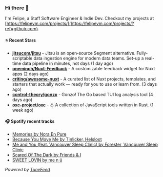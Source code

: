 ### Hi there 👋

I'm Felipe, a Staff Software Engineer & Indie Dev. Checkout my projects at [https://felipevm.com/projects/](https://felipevm.com/projects/?ref=github.com).

#### ⭐ Recent Stars
- **[jitsucom/jitsu](https://github.com/jitsucom/jitsu)** - Jitsu is an open-source Segment alternative. Fully-scriptable data ingestion engine for modern data teams. Set-up a real-time data pipeline in minutes, not days (1 day ago)
- **[oneminch/Nuxt-Feedback](https://github.com/oneminch/Nuxt-Feedback)** - A customizable feedback widget for Nuxt apps (2 days ago)
- **[criting/awesome-nuxt](https://github.com/criting/awesome-nuxt)** - A curated list of Nuxt projects, templates, and starters that actually work — ready for you to use or learn from. (3 days ago)
- **[control-theory/gonzo](https://github.com/control-theory/gonzo)** - Gonzo! The Go based TUI log analysis tool (4 days ago)
- **[oxc-project/oxc](https://github.com/oxc-project/oxc)** - ⚓ A collection of JavaScript tools written in Rust. (1 week ago)

#### 🎧 Spotify recent tracks
- [Memories by Nora En Pure](https://open.spotify.com/track/6BiBQjBIl8ozwqRihm4hTV)
- [Because You Move Me by Tinlicker, Helsloot](https://open.spotify.com/track/05GvwwTLLID738BbKN1ze0)
- [Me and You (feat. Vancouver Sleep Clinic) by Forester, Vancouver Sleep Clinic](https://open.spotify.com/track/115oxLXomzaH8T9ujFBuNP)
- [Scared Of The Dark by Friends &amp; I](https://open.spotify.com/track/5XyamXKs8Z3ThrMZtGt6yQ)
- [SWEET LOVIN by me n ü](https://open.spotify.com/track/5FyaFI5pYPGdhKC6z4Gm0e)

_Powered by [TuneFeed](https://tunefeed.app?ref=github.com)_
